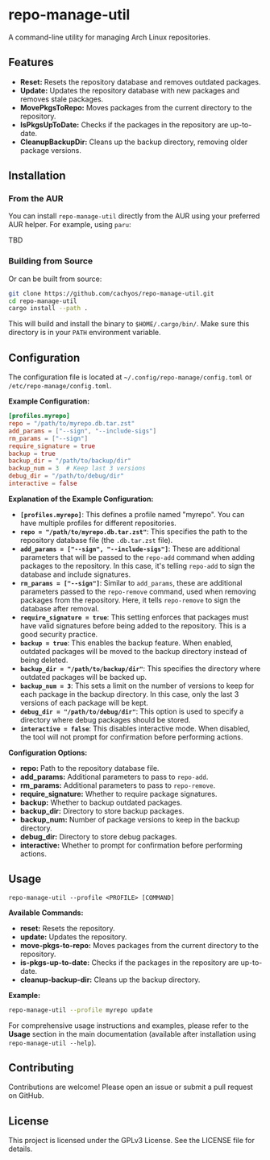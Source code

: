 # repo-manage-util

A command-line utility for managing Arch Linux repositories.

## Features

- **Reset:** Resets the repository database and removes outdated packages.
- **Update:** Updates the repository database with new packages and removes stale packages.
- **MovePkgsToRepo:** Moves packages from the current directory to the repository.
- **IsPkgsUpToDate:** Checks if the packages in the repository are up-to-date.
- **CleanupBackupDir:** Cleans up the backup directory, removing older package versions.

## Installation

### From the AUR

You can install `repo-manage-util` directly from the AUR using your preferred AUR helper. For example, using `paru`:

TBD

### Building from Source
Or can be built from source:

```bash
git clone https://github.com/cachyos/repo-manage-util.git
cd repo-manage-util
cargo install --path .
```

This will build and install the binary to `$HOME/.cargo/bin/`. Make sure this directory is in your `PATH` environment variable.

## Configuration

The configuration file is located at `~/.config/repo-manage/config.toml` or `/etc/repo-manage/config.toml`.

**Example Configuration:**

```toml
[profiles.myrepo]
repo = "/path/to/myrepo.db.tar.zst"
add_params = ["--sign", "--include-sigs"]
rm_params = ["--sign"]
require_signature = true
backup = true
backup_dir = "/path/to/backup/dir"
backup_num = 3  # Keep last 3 versions
debug_dir = "/path/to/debug/dir"
interactive = false
```

**Explanation of the Example Configuration:**

- **`[profiles.myrepo]`**: This defines a profile named "myrepo". You can have multiple profiles for different repositories.
- **`repo = "/path/to/myrepo.db.tar.zst"`**: This specifies the path to the repository database file (the `.db.tar.zst` file).
- **`add_params = ["--sign", "--include-sigs"]`**: These are additional parameters that will be passed to the `repo-add` command when adding packages to the repository.  In this case, it's telling `repo-add` to sign the database and include signatures.
- **`rm_params = ["--sign"]`**: Similar to `add_params`, these are additional parameters passed to the `repo-remove` command, used when removing packages from the repository. Here, it tells `repo-remove` to sign the database after removal.
- **`require_signature = true`**: This setting enforces that packages must have valid signatures before being added to the repository. This is a good security practice.
- **`backup = true`**: This enables the backup feature. When enabled, outdated packages will be moved to the backup directory instead of being deleted.
- **`backup_dir = "/path/to/backup/dir"`**: This specifies the directory where outdated packages will be backed up.
- **`backup_num = 3`**: This sets a limit on the number of versions to keep for each package in the backup directory. In this case, only the last 3 versions of each package will be kept.
- **`debug_dir = "/path/to/debug/dir"`**: This option is used to specify a directory where debug packages should be stored.
- **`interactive = false`**: This disables interactive mode. When disabled, the tool will not prompt for confirmation before performing actions.

**Configuration Options:**

- **repo:** Path to the repository database file.
- **add_params:** Additional parameters to pass to `repo-add`.
- **rm_params:** Additional parameters to pass to `repo-remove`.
- **require_signature:** Whether to require package signatures.
- **backup:** Whether to backup outdated packages.
- **backup_dir:** Directory to store backup packages.
- **backup_num:** Number of package versions to keep in the backup directory.
- **debug_dir:** Directory to store debug packages.
- **interactive:** Whether to prompt for confirmation before performing actions.

## Usage

```
repo-manage-util --profile <PROFILE> [COMMAND]
```

**Available Commands:**

- **reset:** Resets the repository.
- **update:** Updates the repository.
- **move-pkgs-to-repo:** Moves packages from the current directory to the repository.
- **is-pkgs-up-to-date:** Checks if the packages in the repository are up-to-date.
- **cleanup-backup-dir:** Cleans up the backup directory.

**Example:**

```bash
repo-manage-util --profile myrepo update
```

For comprehensive usage instructions and examples, please refer to the **Usage** section in the main documentation (available after installation using `repo-manage-util --help`).

## Contributing

Contributions are welcome! Please open an issue or submit a pull request on GitHub.

## License

This project is licensed under the GPLv3 License. See the LICENSE file for details.

